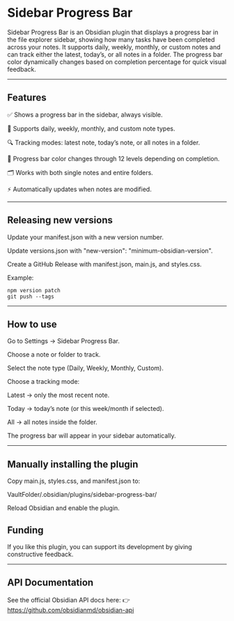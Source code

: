 # Sidebar Progress Bar

Sidebar Progress Bar is an Obsidian plugin that displays a progress bar in the file explorer sidebar, showing how many tasks have been completed across your notes.
It supports daily, weekly, monthly, or custom notes and can track either the latest, today’s, or all notes in a folder.
The progress bar color dynamically changes based on completion percentage for quick visual feedback.

---
## Features

✅ Shows a progress bar in the sidebar, always visible.

📅 Supports daily, weekly, monthly, and custom note types.

🔍 Tracking modes: latest note, today’s note, or all notes in a folder.

🎨 Progress bar color changes through 12 levels depending on completion.

🗂️ Works with both single notes and entire folders.

⚡ Automatically updates when notes are modified.

---
## Releasing new versions

Update your manifest.json with a new version number.

Update versions.json with "new-version": "minimum-obsidian-version".

Create a GitHub Release with manifest.json, main.js, and styles.css.

Example:

```
npm version patch
git push --tags
```

---
## How to use

Go to Settings → Sidebar Progress Bar.

Choose a note or folder to track.

Select the note type (Daily, Weekly, Monthly, Custom).

Choose a tracking mode:

Latest → only the most recent note.

Today → today’s note (or this week/month if selected).

All → all notes inside the folder.

The progress bar will appear in your sidebar automatically.

---
## Manually installing the plugin

Copy main.js, styles.css, and manifest.json to:

VaultFolder/.obsidian/plugins/sidebar-progress-bar/

Reload Obsidian and enable the plugin.
## Funding

If you like this plugin, you can support its development by giving constructive feedback.

---
## API Documentation

See the official Obsidian API docs here:
👉 https://github.com/obsidianmd/obsidian-api
